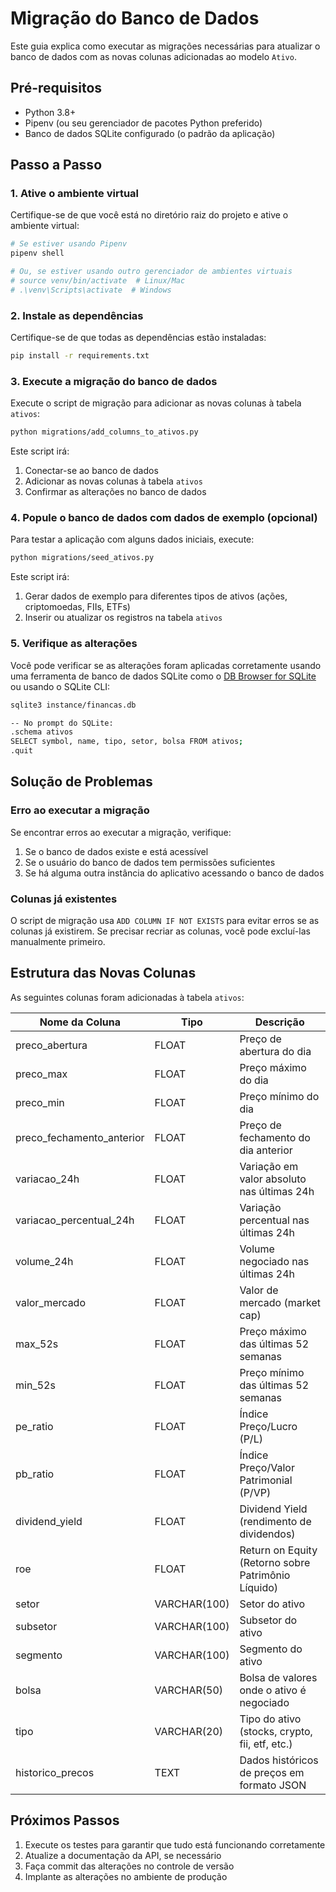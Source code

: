 # Migração do Banco de Dados

Este guia explica como executar as migrações necessárias para atualizar o banco de dados com as novas colunas adicionadas ao modelo `Ativo`.

## Pré-requisitos

- Python 3.8+
- Pipenv (ou seu gerenciador de pacotes Python preferido)
- Banco de dados SQLite configurado (o padrão da aplicação)

## Passo a Passo

### 1. Ative o ambiente virtual

Certifique-se de que você está no diretório raiz do projeto e ative o ambiente virtual:

```bash
# Se estiver usando Pipenv
pipenv shell

# Ou, se estiver usando outro gerenciador de ambientes virtuais
# source venv/bin/activate  # Linux/Mac
# .\venv\Scripts\activate  # Windows
```

### 2. Instale as dependências

Certifique-se de que todas as dependências estão instaladas:

```bash
pip install -r requirements.txt
```

### 3. Execute a migração do banco de dados

Execute o script de migração para adicionar as novas colunas à tabela `ativos`:

```bash
python migrations/add_columns_to_ativos.py
```

Este script irá:
1. Conectar-se ao banco de dados
2. Adicionar as novas colunas à tabela `ativos`
3. Confirmar as alterações no banco de dados

### 4. Popule o banco de dados com dados de exemplo (opcional)

Para testar a aplicação com alguns dados iniciais, execute:

```bash
python migrations/seed_ativos.py
```

Este script irá:
1. Gerar dados de exemplo para diferentes tipos de ativos (ações, criptomoedas, FIIs, ETFs)
2. Inserir ou atualizar os registros na tabela `ativos`

### 5. Verifique as alterações

Você pode verificar se as alterações foram aplicadas corretamente usando uma ferramenta de banco de dados SQLite como o [DB Browser for SQLite](https://sqlitebrowser.org/) ou usando o SQLite CLI:

```bash
sqlite3 instance/financas.db

-- No prompt do SQLite:
.schema ativos
SELECT symbol, name, tipo, setor, bolsa FROM ativos;
.quit
```

## Solução de Problemas

### Erro ao executar a migração

Se encontrar erros ao executar a migração, verifique:

1. Se o banco de dados existe e está acessível
2. Se o usuário do banco de dados tem permissões suficientes
3. Se há alguma outra instância do aplicativo acessando o banco de dados

### Colunas já existentes

O script de migração usa `ADD COLUMN IF NOT EXISTS` para evitar erros se as colunas já existirem. Se precisar recriar as colunas, você pode excluí-las manualmente primeiro.

## Estrutura das Novas Colunas

As seguintes colunas foram adicionadas à tabela `ativos`:

| Nome da Coluna | Tipo | Descrição |
|----------------|------|-----------|
| preco_abertura | FLOAT | Preço de abertura do dia |
| preco_max | FLOAT | Preço máximo do dia |
| preco_min | FLOAT | Preço mínimo do dia |
| preco_fechamento_anterior | FLOAT | Preço de fechamento do dia anterior |
| variacao_24h | FLOAT | Variação em valor absoluto nas últimas 24h |
| variacao_percentual_24h | FLOAT | Variação percentual nas últimas 24h |
| volume_24h | FLOAT | Volume negociado nas últimas 24h |
| valor_mercado | FLOAT | Valor de mercado (market cap) |
| max_52s | FLOAT | Preço máximo das últimas 52 semanas |
| min_52s | FLOAT | Preço mínimo das últimas 52 semanas |
| pe_ratio | FLOAT | Índice Preço/Lucro (P/L) |
| pb_ratio | FLOAT | Índice Preço/Valor Patrimonial (P/VP) |
| dividend_yield | FLOAT | Dividend Yield (rendimento de dividendos) |
| roe | FLOAT | Return on Equity (Retorno sobre Patrimônio Líquido) |
| setor | VARCHAR(100) | Setor do ativo |
| subsetor | VARCHAR(100) | Subsetor do ativo |
| segmento | VARCHAR(100) | Segmento do ativo |
| bolsa | VARCHAR(50) | Bolsa de valores onde o ativo é negociado |
| tipo | VARCHAR(20) | Tipo do ativo (stocks, crypto, fii, etf, etc.) |
| historico_precos | TEXT | Dados históricos de preços em formato JSON |

## Próximos Passos

1. Execute os testes para garantir que tudo está funcionando corretamente
2. Atualize a documentação da API, se necessário
3. Faça commit das alterações no controle de versão
4. Implante as alterações no ambiente de produção
